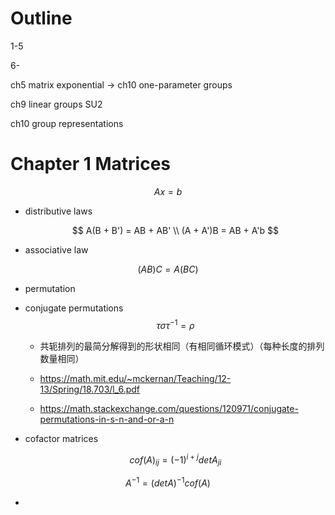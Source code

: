 # Outline

1-5

6-

ch5 matrix exponential -> ch10 one-parameter groups

ch9 linear groups SU2

ch10 group representations



# Chapter 1 Matrices


$$
A x = b
$$


* distributive laws

  
  $$
  A(B + B') = AB + AB' \\
  (A + A')B = AB + A'b
  $$

* associative law

$$
(AB)C = A(BC)
$$



* permutation

* conjugate permutations
  $$
  \tau \sigma \tau^{-1} = \rho
  $$

  * 共轭排列的最简分解得到的形状相同（有相同循环模式）（每种长度的排列数量相同）

  * https://math.mit.edu/~mckernan/Teaching/12-13/Spring/18.703/l_6.pdf
  * https://math.stackexchange.com/questions/120971/conjugate-permutations-in-s-n-and-or-a-n

* cofactor matrices

  $$
  cof(A)_{ij} = (-1)^{i+j} det A_{ji}
  $$

  


$$
A^{-1} = (det A)^{-1} cof(A)
$$

* 